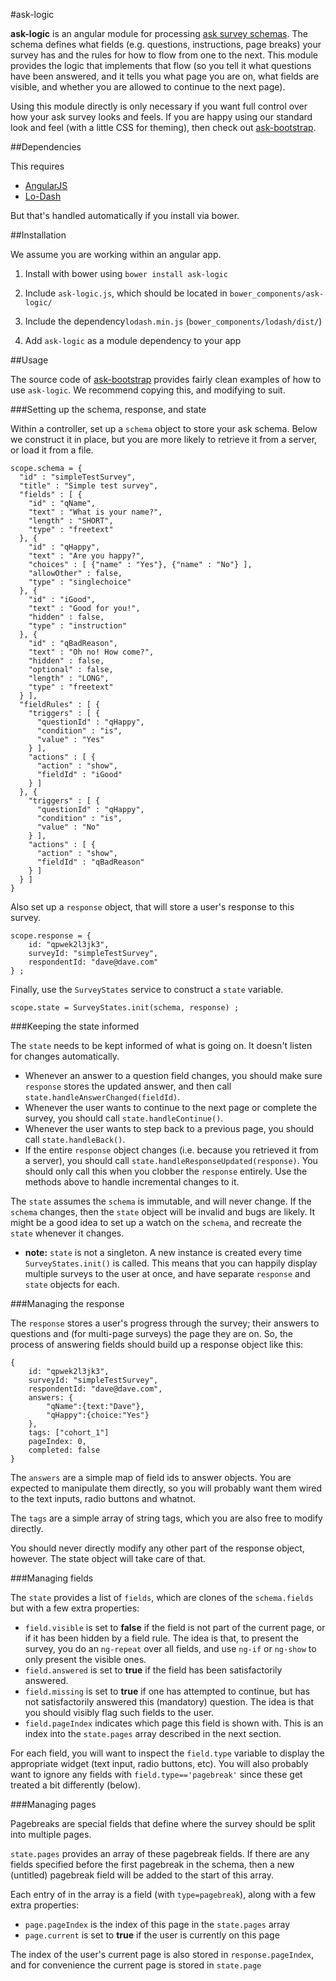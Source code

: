 #ask-logic

**ask-logic** is an angular module for processing [ask survey schemas](http://ask.poscomp.org/#/help/schema). The schema defines what fields (e.g. questions, instructions, page breaks) your survey has and the rules for how to flow from one to the next. This module provides the logic that implements that flow (so you tell it what questions have been answered, and it tells you what page you are on, what fields are visible, and whether you are allowed to continue to the next page).

Using this module directly is only necessary if you want full control over how your ask survey looks and feels. If you are happy using our standard look and feel (with a little CSS for theming), then check out [ask-bootstrap](https://github.com/dnmilne/ask-bootstrap).

##Dependencies

This requires

 * [AngularJS](http://angularjs.org/)
 * [Lo-Dash](http://lodash.com)

But that's handled automatically if you install via bower.

##Installation

We assume you are working within an angular app. 

1. Install with bower using `bower install ask-logic`

2. Include `ask-logic.js`, which should be located in `bower_components/ask-logic/`

3. Include the dependency`lodash.min.js` (`bower_components/lodash/dist/`)

4. Add `ask-logic` as a module dependency to your app

##Usage

The source code of [ask-bootstrap](http://github.com/dnmilne/ask-bootstrap) provides fairly clean examples of how to use `ask-logic`. We recommend copying this, and modifying to suit.

###Setting up the schema, response, and state 

Within a controller, set up a `schema` object to store your ask schema. Below we construct it in place, but you are more likely to retrieve it from a server, or load it from a file.

    scope.schema = {
      "id" : "simpleTestSurvey",
	  "title" : "Simple test survey",
	  "fields" : [ {
	    "id" : "qName",
	    "text" : "What is your name?",
	    "length" : "SHORT",
	    "type" : "freetext"
	  }, {
	    "id" : "qHappy",
	    "text" : "Are you happy?",
	    "choices" : [ {"name" : "Yes"}, {"name" : "No"} ],
	    "allowOther" : false,
	    "type" : "singlechoice"
	  }, {
	    "id" : "iGood",
	    "text" : "Good for you!",
	    "hidden" : false,
	    "type" : "instruction"
	  }, {
	    "id" : "qBadReason",
	    "text" : "Oh no! How come?",
	    "hidden" : false,
	    "optional" : false,
	    "length" : "LONG",
	    "type" : "freetext"
	  } ],
	  "fieldRules" : [ {
	    "triggers" : [ {
	      "questionId" : "qHappy",
	      "condition" : "is",
	      "value" : "Yes"
	    } ],
	    "actions" : [ {
	      "action" : "show",
	      "fieldId" : "iGood"
	    } ]
	  }, {
	    "triggers" : [ {
	      "questionId" : "qHappy",
	      "condition" : "is",
	      "value" : "No"
	    } ],
	    "actions" : [ {
	      "action" : "show",
	      "fieldId" : "qBadReason"
	    } ]
	  } ]
	}

Also set up a `response` object, that will store a user's response to this survey. 

    scope.response = {
    	id: "qpwek2l3jk3",
    	surveyId: "simpleTestSurvey",
    	respondentId: "dave@dave.com"
    } ;  

Finally, use the `SurveyStates` service to construct a `state` variable. 

	scope.state = SurveyStates.init(schema, response) ;
	


###Keeping the state informed	

The `state` needs to be kept informed of what is going on. It doesn't listen for changes automatically. 

* Whenever an answer to a question field changes, you should make sure `response`  stores the updated answer, and then call `state.handleAnswerChanged(fieldId)`.
* Whenever the user wants to continue to the next page or complete the survey, you should call 
`state.handleContinue()`. 
* Whenever the user wants to step back to a previous page, you should call
`state.handleBack()`. 
* If the entire `response` object changes (i.e. because you retrieved it from a server), you should call
`state.handleResponseUpdated(response)`. You should only call this when you clobber the `response` entirely. Use the methods above to handle incremental changes to it. 

The `state` assumes the `schema` is immutable, and will never change. If the `schema` changes, then the `state` object will be invalid and bugs are likely. It might be a good idea to set up a watch on the `schema`, and recreate the `state` whenever it changes. 

* **note:** `state` is not a singleton. A new instance is created every time `SurveyStates.init()` is called. This means that you can happily display multiple surveys to the user at once, and have separate `response` and `state` objects for each. 

###Managing the response

The `response` stores a user's progress through the survey; their answers to questions and (for multi-page surveys) the page they are on. So, the process of answering fields should build up a response object like this:

	{
		id: "qpwek2l3jk3",
    	surveyId: "simpleTestSurvey",
    	respondentId: "dave@dave.com",
		answers: {
			"qName":{text:"Dave"},
			"qHappy":{choice:"Yes"}
		},
		tags: ["cohort_1"]
		pageIndex: 0,
		completed: false
	}

The `answers` are a simple map of field ids to answer objects. You are expected to manipulate them directly, so you will probably want them wired to the text inputs, radio buttons and whatnot. 

The `tags` are a simple array of string tags, which you are also free to modify directly. 

You should never directly modify any other part of the response object, however. The state object will take care of that. 


###Managing fields

The `state` provides a list of `fields`, which are clones of the `schema.fields` but with a few extra properties:

 * `field.visible` is set to **false** if the field is not part of the current page, or if it has been hidden by a field rule. The idea is that, to present the survey, you do an `ng-repeat` over all fields, and use `ng-if` or `ng-show` to only present the visible ones. 
 * `field.answered` is set to **true** if the field has been satisfactorily answered.
 * `field.missing` is set to **true** if one has attempted to continue, but has not satisfactorily answered this (mandatory) question. The idea is that you should visibly flag such fields to the user.
 * `field.pageIndex` indicates which page this field is shown with. This is an index into the `state.pages` array described in the next section.  

For each field, you will want to inspect the `field.type` variable to display the appropriate widget (text input, radio buttons, etc). You will also probably want to ignore any fields with `field.type=='pagebreak'` since these get treated a bit differently (below). 


###Managing pages

Pagebreaks are special fields that define where the survey should be split into multiple pages. 

`state.pages` provides an array of these pagebreak fields. If there are any fields specified before the first pagebreak in the schema, then a new (untitled) pagebreak field will be added to the start of this array. 

Each entry of in the array is a field (with `type=pagebreak`), along with a few extra properties:

* `page.pageIndex` is the index of this page in the `state.pages` array
* `page.current` is set to **true** if the user is currently on this page

The index of the user's current page is also stored in `response.pageIndex`, and for convenience the current page is stored in `state.page`





